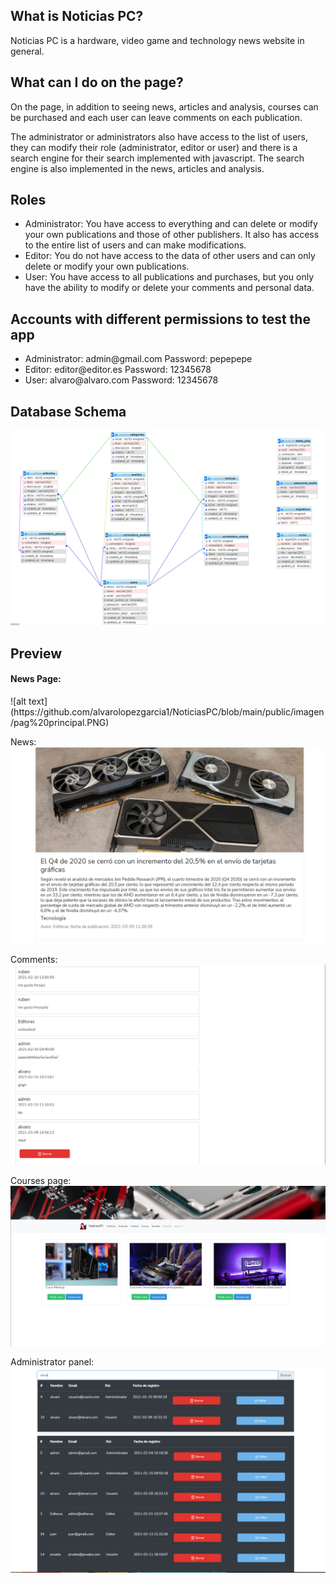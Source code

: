 ##  What is Noticias PC?

<p>
Noticias PC is a hardware, video game and technology news website in general.
</p>

## What can I do on the page?
<p>
On the page, in addition to seeing news, articles and analysis, courses can be purchased and each user can leave comments on each publication.
</p>
<p>
The administrator or administrators also have access to the list of users, they can modify their role (administrator, editor or user) and there is a search engine for their search implemented with javascript. The search engine is also implemented in the news, articles and analysis.   
</p>

## Roles
<ul>
    <li> Administrator: You have access to everything and can delete or modify your own publications and those of other publishers.
         It also has access to the entire list of users and can make modifications. </li>
    <li> Editor: You do not have access to the data of other users and can only delete or modify your own publications.</li>
    <li> User: You have access to all publications and purchases, but you only have the ability to modify or delete your comments and personal data.</li>
</ul>

## Accounts with different permissions to test the app
<ul>
    <li>
        Administrator: admin@gmail.com Password: pepepepe
    </li>  
    <li>
        Editor: editor@editor.es Password: 12345678
    </li>
    <li>
        User: alvaro@alvaro.com Password: 12345678
    </li>     
</ul>

##  Database Schema
![alt text](https://github.com/alvarolopezgarcia1/NoticiasPC/blob/main/public/imagen/Cap_base_de_datos.PNG?raw=true)

## Preview
<h4> News Page: </h4>
![alt text](https://github.com/alvarolopezgarcia1/NoticiasPC/blob/main/public/imagen/pag%20principal.PNG)

News:
![alt text](https://github.com/alvarolopezgarcia1/NoticiasPC/blob/main/public/imagen/new.PNG)

Comments:
![alt text](https://github.com/alvarolopezgarcia1/NoticiasPC/blob/main/public/imagen/coment.PNG)

Courses page:
![alt text](https://github.com/alvarolopezgarcia1/NoticiasPC/blob/main/public/imagen/cursos.PNG)

Administrator panel:
![alt text](https://github.com/alvarolopezgarcia1/NoticiasPC/blob/main/public/imagen/usuarios.PNG)



